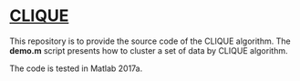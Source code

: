 # [CLIQUE](http://www.cs.cornell.edu/johannes/papers/2005/SubspaceClustering-DAMI.pdf)

This repository is to provide the source code of the CLIQUE algorithm. The **demo.m** script presents how to cluster a set of data by CLIQUE algorithm.

The code is tested in Matlab 2017a.
